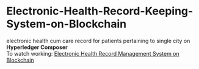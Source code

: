 # Electronic-Health-Record-Keeping-System-on-Blockchain
electronic health cum care record for patients pertaining to single city on <b> Hyperledger Composer </b>
<br />
To watch working: <a href ="https://www.youtube.com/watch?v=uj0LatueCRk&t=1s"> Electronic Health Record Management System on Blockchain
</a>
